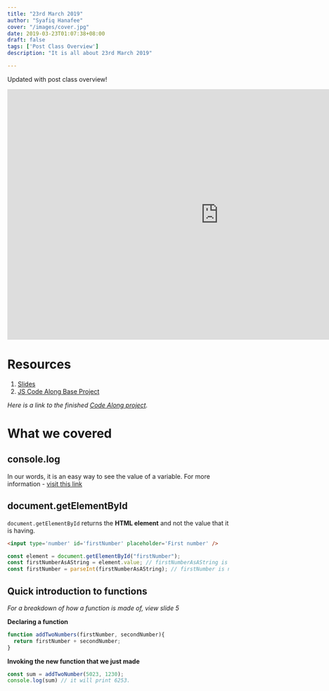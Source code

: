 ```yaml
---
title: "23rd March 2019"
author: "Syafiq Hanafee"
cover: "/images/cover.jpg"
date: 2019-03-23T01:07:38+08:00
draft: false
tags: ['Post Class Overview']
description: "It is all about 23rd March 2019"

---
```


Updated with post class overview!

<!--more-->

<iframe src="https://docs.google.com/presentation/d/e/2PACX-1vTmS5s1gmcqqm9-80ngPsUGvoUYM5cP7BtdOx-QztA09r-14ddXS5S9KPhsvUDSSk2gnZdTeNYdKYtm/embed?start=false&loop=true&delayms=60000" frameborder="0" width="960" height="569" allowfullscreen="true" mozallowfullscreen="true" webkitallowfullscreen="true"></iframe>

# Resources
1. <a target="_blank" href="https://drive.google.com/open?id=1ba1grwOlGlXX7DvuWfZ95ZWfDbe0BVBkIgBSSkkgU44">Slides</a>
2. <a target="_blank" href='https://drive.google.com/open?id=1LY8Xpd7hKMmBhNRp8CmbnpwB6Fl0PlOo'>JS Code Along Base Project</a>

*Here is a link to the finished [Code Along project](/code-along/js2).*
# What we covered

## console.log
In our words, it is an easy way to see the value of a variable. For more information - [visit this link](https://www.w3schools.com/jsref/met_console_log.asp)

## document.getElementById
`document.getElementById` returns the **HTML element** and not the value that it is having. 

```html
<input type='number' id='firstNumber' placeholder='First number' />
```

```js
const element = document.getElementById("firstNumber");
const firstNumberAsAString = element.value; // firstNumberAsAString is currently a string.
const firstNumber = parseInt(firstNumberAsAString); // firstNumber is now an number. We can do math!
```

## Quick introduction to functions
*For a breakdown of how a function is made of, view slide 5*

**Declaring a function**
```js
function addTwoNumbers(firstNumber, secondNumber){
  return firstNumber + secondNumber;
}
```

**Invoking the new function that we just made**
```js
const sum = addTwoNumber(5023, 1230);
console.log(sum) // it will print 6253.
```

